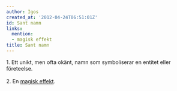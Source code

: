 ```yaml
---
author: Igos
created_at: '2012-04-24T06:51:01Z'
id: Sant namn
links:
  mention:
  - magisk effekt
title: Sant namn
---
```


1\. Ett unikt, men ofta okänt, namn som symboliserar en entitet eller företeelse.\
\
2. En [magisk effekt].

  [magisk effekt]: magisk_effekt